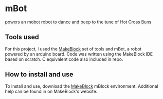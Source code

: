 # mBot
powers an mobot robot to dance and beep to the tune of Hot Cross Buns

## Tools used
For this project, I used the [MakeBlock](http://makeblock.com) set of tools and mBot, a robot powered by an arduino board.
Code was written using the MakeBlock IDE based on scratch. C equivalent code also included in repo. 

## How to install and use
To install and use, download the [MakeBlock](http://makeblock.com) mBlock environment. Additional help can be found in on MakeBlock's website.


